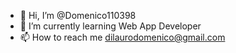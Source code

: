 - 👋 Hi, I’m @Domenico110398
- 🌱 I’m currently learning Web App Developer
- 📫 How to reach me dilaurodomenico@gmail.com

<!---
Domenico110398/Domenico110398 is a ✨ special ✨ repository because its `README.md` (this file) appears on your GitHub profile.
You can click the Preview link to take a look at your changes.
--->
